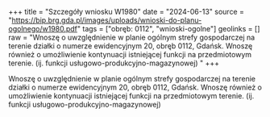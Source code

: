 +++
title = "Szczegóły wniosku W1980"
date = "2024-06-13"
source = "https://bip.brg.gda.pl/images/uploads/wnioski-do-planu-ogolnego/w1980.pdf"
tags = ["obręb: 0112", "wnioski-ogolne"]
geolinks = []
raw = "Wnoszę o uwzględnienie w planie ogólnym strefy gospodarczej na terenie działki o numerze ewidencyjnym 20, obręb 0112, Gdańsk. Wnoszę również o umożliwienie kontynuacji istniejącej funkcji na przedmiotowym terenie. (ij. funkcji usługowo-produkcyjno-magazynowej) "
+++

Wnoszę o uwzględnienie w planie ogólnym strefy gospodarczej na terenie działki o
numerze ewidencyjnym 20, obręb 0112, Gdańsk. Wnoszę również o umożliwienie kontynuacji
istniejącej funkcji na przedmiotowym terenie. (ij. funkcji usługowo-produkcyjno-magazynowej)



